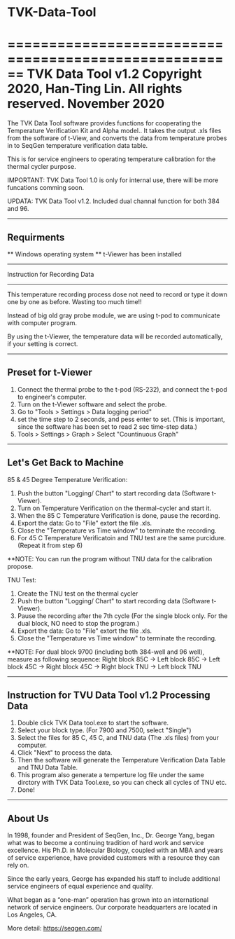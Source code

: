 # TVK-Data-Tool
======================================================
TVK Data Tool v1.2
Copyright 2020, Han-Ting Lin. All rights reserved.
November 2020
======================================================

The TVK Data Tool software provides functions for cooperating the Temperature Verification Kit and Alpha model.. It takes the output .xls files from the software of t-View, and converts the data from temperature probes in to SeqGen temperature verification data table. 

This is for service engineers to operating temperature calibration for the thermal cycler purpose.

IMPORTANT: TVK Data Tool 1.0 is only for internal use, there will be more funcations comming soon.

UPDATA: TVK Data Tool v1.2. Included dual channal function for both 384 and 96.

------------------------------------------------------
Requirments
------------------------------------------------------
** Windows operating system
** t-Viewer has been installed

******************************************************
Instruction for Recording Data
******************************************************

This temperature recording process dose not need to record or type it down one by one as before. Wasting too much time!!

Instead of big old gray probe module, we are using t-pod to communicate with computer program. 

By using the t-Viewer, the temperature data will be recorded automatically, if your setting is correct.

----------------------
Preset for t-Viewer
----------------------

1. Connect the thermal probe to the t-pod (RS-232), and connect the t-pod to engineer's computer.
2. Turn on the t-Viewer software and select the probe.
3. Go to "Tools > Settings > Data logging period" 
4. set the time step to 2 seconds, and pess enter to set. (This is important, since the software has been set to read 2 sec time-step data.)
5. Tools > Settings > Graph > Select "Countinuous Graph"

----------------------------
Let's Get Back to Machine
----------------------------

85 & 45 Degree Temperature Verification:

1. Push the button "Logging/ Chart" to start recording data (Software t-Viewer).
2. Turn on Temperature Verification on the thermal-cycler and start it.
3. When the 85 C Temperature Verification is done, pause the recording.
4. Export the data: Go to "File" extort the file .xls.
5. Close the "Temperature vs Time window" to terminate the recording.
6. For 45 C Temperature Verificatoin and TNU test are the same purcidure. (Repeat it from step 6)

**NOTE: You can run the program without TNU data for the calibration propose.

TNU Test:

1. Create the TNU test on the thermal cycler
2. Push the button "Logging/ Chart" to start recording data (Software t-Viewer).
3. Pause the recording after the 7th cycle (For the single block only. For the dual block, NO need to stop the program.)
4. Export the data: Go to "File" extort the file .xls.
5. Close the "Temperature vs Time window" to terminate the recording.

**NOTE: For dual block 9700 (including both 384-well and 96 well), measure as following sequence: 
        Right block 85C -> Left block 85C -> Left block 45C -> Right block 45C -> Right block TNU -> Left block TNU

------------------------------------------------------
Instruction for TVU Data Tool v1.2 Processing Data
------------------------------------------------------

1. Double click TVK Data tool.exe to start the software.
2. Select your block type. (For 7900 and 7500, select "Single")
2. Select the files for 85 C, 45 C, and TNU data (The .xls files) from your computer.
3. Click "Next" to process the data.
4. Then the software will generate the Temperature Verification Data Table and TNU Data Table.
5. This program also generate a temperture log file under the same dirctory with TVK Data Tool.exe, so you can check all cycles of TNU etc.
6. Done!

------------------------------------------------------
About Us
------------------------------------------------------

In 1998, founder and President of SeqGen, Inc., Dr. George Yang, began what was to become a continuing tradition of hard work and service excellence. His Ph.D. in Molecular Biology, coupled with an MBA and years of service experience, have provided customers with a resource they can rely on.

Since the early years, George has expanded his staff to include additional service engineers of equal experience and quality.

What began as a “one-man” operation has grown into an international network of service engineers. Our corporate headquarters are located in Los Angeles, CA.

More detail: https://seqgen.com/
